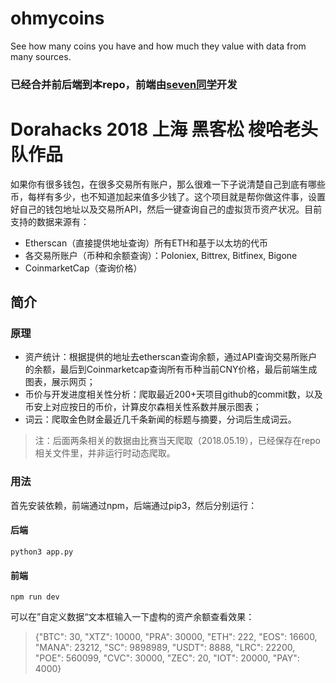 # ohmycoins
See how many coins you have and how much they value with data from many sources.
### 已经合并前后端到本repo，前端由[seven同学](https://github.com/seven777777/hackathon-onmycoins)开发

# Dorahacks 2018 上海 黑客松 梭哈老头队作品

如果你有很多钱包，在很多交易所有账户，那么很难一下子说清楚自己到底有哪些币，每样有多少，也不知道加起来值多少钱了。这个项目就是帮你做这件事，设置好自己的钱包地址以及交易所API，然后一键查询自己的虚拟货币资产状况。目前支持的数据来源有：
- Etherscan（直接提供地址查询）所有ETH和基于以太坊的代币
- 各交易所账户（币种和余额查询）：Poloniex, Bittrex, Bitfinex, Bigone
- CoinmarketCap（查询价格）

## 简介
### 原理
- 资产统计：根据提供的地址去etherscan查询余额，通过API查询交易所账户的余额，最后到Coinmarketcap查询所有币种当前CNY价格，最后前端生成图表，展示网页；
- 币价与开发进度相关性分析：爬取最近200+天项目github的commit数，以及币安上对应按日的币价，计算皮尔森相关性系数并展示图表；
- 词云：爬取金色财金最近几千条新闻的标题与摘要，分词后生成词云。
> 注：后面两条相关的数据由比赛当天爬取（2018.05.19），已经保存在repo相关文件里，并非运行时动态爬取。

### 用法
首先安装依赖，前端通过npm，后端通过pip3，然后分别运行：

#### 后端
`python3 app.py`

#### 前端
`npm run dev`

可以在”自定义数据“文本框输入一下虚构的资产余额查看效果：
> {"BTC": 30, "XTZ": 10000, "PRA": 30000, "ETH": 222, "EOS": 16600, "MANA": 23212, "SC": 9898989, "USDT": 8888, "LRC": 22200, "POE": 560099, "CVC": 30000, "ZEC": 20, "IOT": 20000, "PAY": 4000}
